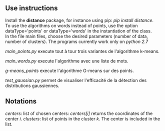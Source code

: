 Use instructions
----------------
Install the **distance** package, for instance using pip: _pip install distance_.  
To use the algorithms on words instead of points, use the option dataType='points' 
or dataType='words' in the instantiation of the class.  
In the file main files, choose the desired parameters (number of data, number of clusters).
The programs currently work only on _python 2.7_

_main_points.py_ execute tout à tour trois variantes de l'algorithme k-means.

_main_words.py_ execute l'algorithme avec une liste de mots.

_g-means_points_ execute l'algorithme G-means sur des points.

_test_gaussian.py_ permet de visualiser l'efficacité de la détection des distributions gaussiennes.


Notations
---------
_centers_: list of chosen centers: _centers[i]_ returns the coordinates of the center _i_.
_clusters_: list of points in the cluster _k_. The center is included in the list.
